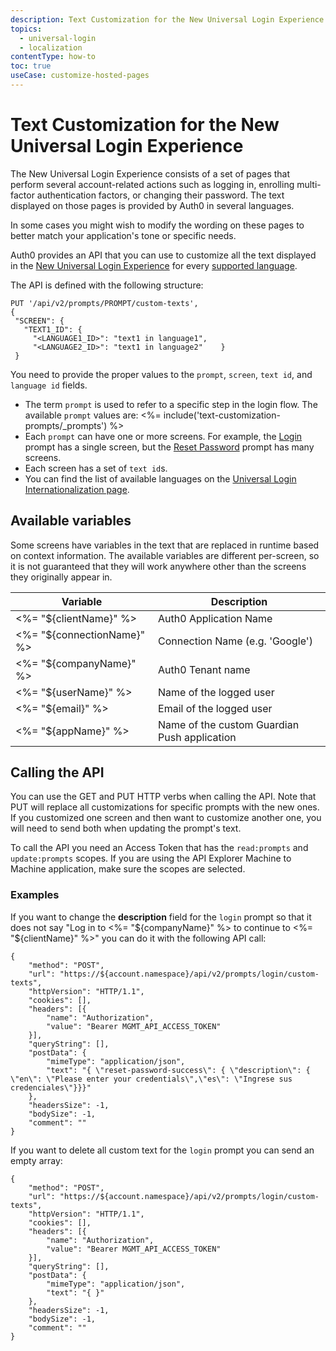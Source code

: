 ```yaml
---
description: Text Customization for the New Universal Login Experience
topics:
  - universal-login
  - localization
contentType: how-to
toc: true
useCase: customize-hosted-pages
---
```

# Text Customization for the New Universal Login Experience

The New Universal Login Experience consists of a set of pages that perform several account-related actions such as logging in, enrolling multi-factor authentication factors, or changing their password. The text displayed on those pages is provided by Auth0 in several languages. 

In some cases you might wish to modify the wording on these pages to better match your application's tone or specific needs.

Auth0 provides an API that you can use to customize all the text displayed in the [New Universal Login Experience](/universal-login/new) for every [supported language](/universal-login/i18n).

The API is defined with the following structure:

```
PUT '/api/v2/prompts/PROMPT/custom-texts',
{
 "SCREEN": {
   "TEXT1_ID": {
     "<LANGUAGE1_ID>": "text1 in language1",
     "<LANGUAGE2_ID>": "text1 in language2"    }
 }
 ```
 
You need to provide the proper values to the `prompt`, `screen`, `text id`, and `language id` fields.

* The term `prompt` is used to refer to a specific step in the login flow. The available `prompt` values are:
	<%= include('text-customization-prompts/_prompts') %>
* Each `prompt` can have one or more screens. For example, the [Login](/universal-login/text-customization-prompts/login) prompt has a single screen, but the [Reset Password](/universal-login/text-customization-prompts/reset-password) prompt has many screens.
* Each screen has a set of `text id`s. 
* You can find the list of available languages on the [Universal Login Internationalization page](/universal-login/i18n).

## Available variables 

Some screens have variables in the text that are replaced in runtime based on context information. The available variables are different per-screen, so it is not guaranteed that they will work anywhere other than the screens they originally appear in. 

| Variable | Description |
| ------------- |-------------| 
| <%= "${clientName}" %>| Auth0 Application Name | 
| <%= "${connectionName}" %> | Connection Name (e.g. 'Google')
| <%= "${companyName}" %>| Auth0 Tenant name| 
| <%= "${userName}" %>| Name of the logged user| 
| <%= "${email}" %> | Email of the logged user| 
| <%= "${appName}" %>| Name of the custom Guardian Push application | 

## Calling the API

You can use the GET and PUT HTTP verbs when calling the API. Note that PUT will replace all customizations for specific prompts with the new ones. If you customized one screen and then want to customize another one, you will need to send both when updating the prompt's text.

To call the API you need an Access Token that has the `read:prompts` and `update:prompts` scopes. If you are using the API Explorer Machine to Machine application, make sure the scopes are selected.

### Examples

If you want to change the **description** field for the `login` prompt so that it does not say "Log in to <%= "${companyName}" %> to continue to <%= "${clientName}" %>" you can do it with the following  API call:

```har
{
	"method": "POST",
	"url": "https://${account.namespace}/api/v2/prompts/login/custom-texts",
	"httpVersion": "HTTP/1.1",
	"cookies": [],
	"headers": [{
		"name": "Authorization",
		"value": "Bearer MGMT_API_ACCESS_TOKEN"
	}],
	"queryString": [],
	"postData": {
		"mimeType": "application/json",
		"text": "{ \"reset-password-success\": { \"description\": {   \"en\": \"Please enter your credentials\",\"es\": \"Ingrese sus credenciales\"}}}"
	},
	"headersSize": -1,
	"bodySize": -1,
	"comment": ""
}
```

If you want to delete all custom text for the `login` prompt you can send an empty array:

```har
{
	"method": "POST",
	"url": "https://${account.namespace}/api/v2/prompts/login/custom-texts",
	"httpVersion": "HTTP/1.1",
	"cookies": [],
	"headers": [{
		"name": "Authorization",
		"value": "Bearer MGMT_API_ACCESS_TOKEN"
	}],
	"queryString": [],
	"postData": {
		"mimeType": "application/json",
		"text": "{ }"
	},
	"headersSize": -1,
	"bodySize": -1,
	"comment": ""
}
```
